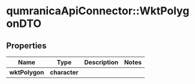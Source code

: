 # qumranicaApiConnector::WktPolygonDTO

## Properties
Name | Type | Description | Notes
------------ | ------------- | ------------- | -------------
**wktPolygon** | **character** |  | 


